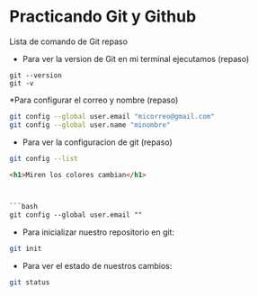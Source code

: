 # Practicando Git y Github

Lista de comando de Git repaso

* Para ver la version de Git en mi terminal ejecutamos (repaso)

```
git --version
git -v
```

*Para configurar el correo y nombre (repaso)

```bash
git config --global user.email "micorreo@gmail.com" 
git config --global user.name "minombre"
```

* Para ver la configuracion de git (repaso)

```bash
git config --list 
```


```html
<h1>Miren los colores cambian</h1>



```bash
git config --global user.email "" 

```

* Para inicializar nuestro repositorio en git:

```bash
git init  
```

* Para ver el estado de nuestros cambios:

```bash
git status
```



